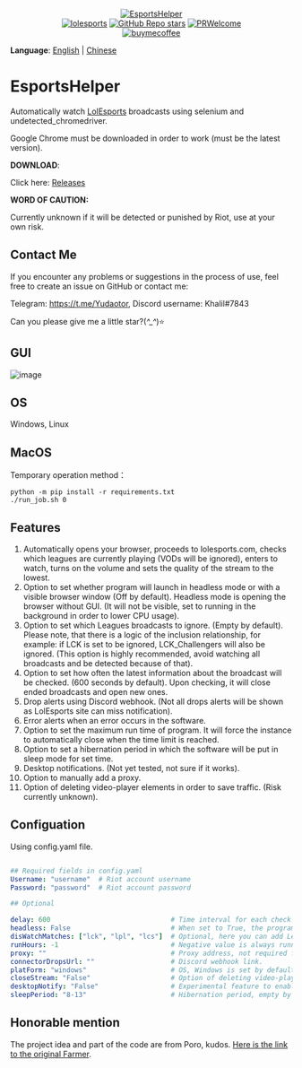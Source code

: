 <p align="center">
<a href="https://github.com/Yudaotor/EsportsHelper"><img alt="EsportsHelper" src="https://i.328888.xyz/2023/03/28/itMRQF.png"></a><br/>
<a href="https://lolesports.com"><img alt="lolesports" src="https://img.shields.io/badge/WebSite-lol%20esports-445fa5.svg?style=plastic"></a>
<a href="https://github.com/Yudaotor/EsportsHelper/stargazers"><img alt="GitHub Repo stars" src="https://img.shields.io/github/stars/Yudaotor/EsportsHelper"></a>
<a href="https://github.com/Yudaotor/EsportsHelper/pulls"><img alt="PRWelcome" src="https://img.shields.io/badge/PRs-welcome-brightgreen.svg?style=flat"></a><br/>
<a href="https://www.cdnjson.com/images/2023/03/13/image-merge-1678713037835.png"><img alt="buymecoffee" src="https://user-images.githubusercontent.com/87225219/228188809-9d136e10-faa1-49b9-a6b7-b969dd1d8c7f.png"></a>
</p>

**Language**: [English](https://github.com/Yudaotor/EsportsHelper/blob/main/README.EN.md) | [Chinese](https://github.com/Yudaotor/EsportsHelper/blob/main/README.md)

# EsportsHelper
Automatically watch [LolEsports](lolesports.com) broadcasts using selenium and undetected_chromedriver.

Google Chrome must be downloaded in order to work (must be the latest version).

**DOWNLOAD**:

Click here: [Releases](https://github.com/Yudaotor/EsportsHelper/releases)

**WORD OF CAUTION:** 

Currently unknown if it will be detected or punished by Riot, use at your own risk.

## Contact Me
If you encounter any problems or suggestions in the process of use, feel free to create an issue on GitHub or contact me:

Telegram: https://t.me/Yudaotor, Discord username: Khalil#7843 

Can you please give me a little star?(*^_^*)⭐  

## GUI
![image](https://user-images.githubusercontent.com/87225219/228434642-6b7317e5-1c0a-4931-b358-f6e2b304429b.png)

## OS  
Windows, Linux  

## MacOS
Temporary operation method：
```shell
python -m pip install -r requirements.txt
./run_job.sh 0
```


## Features
1. Automatically opens your browser, proceeds to lolesports.com, checks which leagues are currently playing (VODs will be ignored), enters to watch, turns on the volume and sets the quality of the stream to the lowest. 
2. Option to set whether program will launch in headless mode or with a visible browser window (Off by default). Headless mode is opening the browser without GUI. (It will not be visible, set to running in the background in order to lower CPU usage).
3. Option to set which Leagues broadcasts to ignore. (Empty by default). Please note, that there is a logic of the inclusion relationship, for example: if LCK is set to be ignored, LCK_Challengers will also be ignored. (This option is highly recommended, avoid watching all broadcasts and be detected because of that).
4. Option to set how often the latest information about the broadcast will be checked. (600 seconds by default). Upon checking, it will close ended broadcasts and open new ones.
5. Drop alerts using Discord webhook. (Not all drops alerts will be shown as LolEsports site can miss notification).
6. Error alerts when an error occurs in the software.
7. Option to set the maximum run time of program. It will force the instance to automatically close when the time limit is reached.
8. Option to set a hibernation period in which the software will be put in sleep mode for set time.
9. Desktop notifications. (Not yet tested, not sure if it works).
10. Option to manually add a proxy.
11. Option of deleting video-player elements in order to save traffic. (Risk currently unknown).

## Configuation
Using config.yaml file.
```yaml

## Required fields in config.yaml
Username: "username"  # Riot account username  
Password: "password"  # Riot account password  

## Optional

delay: 600                              # Time interval for each check in seconds (600 seconds by default). Each check time will fluctuate randomly between 0.8 and 1.5 times the time delay you set. 
headless: False                         # When set to True, the program will run in the background; otherwise it will open a browser window (False by default).  
disWatchMatches: ["lck", "lpl", "lcs"]  # Optional, here you can add Leagues you wish to ignore. Please note, names should be in lowercase.    
runHours: -1                            # Negative value is always running, positive value is running by hours, default -1.
proxy: ""                               # Proxy address, not required for general users, e.g., "127.0.0.1:7890".
connectorDropsUrl: ""                   # Discord webhook link.
platForm: "windows"                     # OS, Windows is set by default. If you want to use the program on Linux, please change the value here.  
closeStream: "False"                    # Option of deleting video-player elements to save traffic. (Risk currently unknown).
desktopNotify: "False"                  # Experimental feature to enable Desktop notifications.
sleepPeriod: "8-13"                     # Hibernation period, empty by default. The format is "Start hour – End hour". Time will be checked at 1 hour intervals during the hibernation period. The first number is the start of the hibernation, the second number is its end.
```

## Honorable mention
The project idea and part of the code are from Poro, kudos. [Here is the link to the original Farmer](https://github.com/LeagueOfPoro/EsportsCapsuleFarmer).
